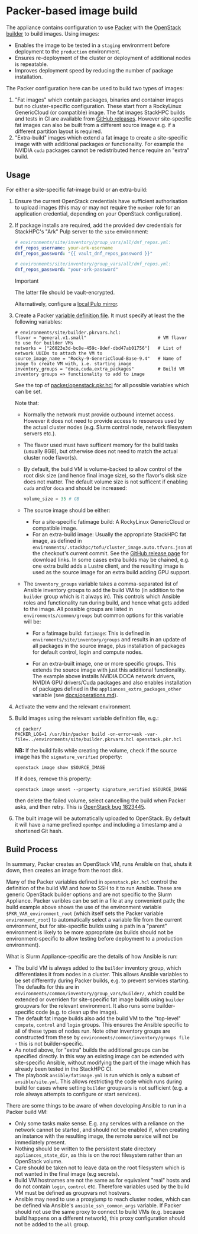 # Packer-based image build

The appliance contains configuration to use [Packer](https://developer.hashicorp.com/packer)
with the [OpenStack builder](https://www.packer.io/plugins/builders/openstack)
to build images. Using images:

- Enables the image to be tested in a `staging` environment before deployment
  to the `production` environment.
- Ensures re-deployment of the cluster or deployment of additional nodes is
  repeatable.
- Improves deployment speed by reducing the number of package installation.

The Packer configuration here can be used to build two types of images:

1. "Fat images" which contain packages, binaries and container images but no
   cluster-specific configuration. These start from a RockyLinux GenericCloud
   (or compatible) image. The fat images StackHPC builds and tests in CI are
   available from [GitHub releases](https://github.com/stackhpc/ansible-slurm-appliance/releases).
   However site-specific fat images can also be built from a different source
   image e.g. if a different partition layout is required.
2. "Extra-build" images which extend a fat image to create a site-specific
   image with with additional packages or functionality. For example the NVIDIA
   `cuda` packages cannot be redistributed hence require an "extra" build.

## Usage

For either a site-specific fat-image build or an extra-build:

1. Ensure the current OpenStack credentials have sufficient authorisation to
   upload images (this may or may not require the `member` role for an
   application credential, depending on your OpenStack configuration).
2. If package installs are required, add the provided dev credentials for
   StackHPC's "Ark" Pulp server to the `site` environment:

   ```yaml
   # environments/site/inventory/group_vars/all/dnf_repos.yml:
   dnf_repos_username: your-ark-username
   dnf_repos_password: "{{ vault_dnf_repos_password }}"
   ```

   ```yaml
   # environments/site/inventory/group_vars/all/dnf_repos.yml:
   dnf_repos_password: "your-ark-password"
   ```

   > [!IMPORTANT]
   > The latter file should be vault-encrypted.

   Alternatively, configure a [local Pulp mirror](experimental/pulp.md).

3. Create a Packer [variable definition file](https://developer.hashicorp.com/packer/docs/templates/hcl_templates/variables#assigning-values-to-input-variables). It must specify at least the
   the following variables:

   ```hcl
   # environments/site/builder.pkrvars.hcl:
   flavor = "general.v1.small"                           # VM flavor to use for builder VMs
   networks = ["26023e3d-bc8e-459c-8def-dbd47ab01756"]   # List of network UUIDs to attach the VM to
   source_image_name = "Rocky-9-GenericCloud-Base-9.4"   # Name of image to create VM with, i.e. starting image
   inventory_groups = "doca,cuda,extra_packages"         # Build VM inventory groups => functionality to add to image
   ```

   See the top of [packer/openstack.pkr.hcl](../packer/openstack.pkr.hcl)
   for all possible variables which can be set.

   Note that:

   - Normally the network must provide outbound internet access. However it
     does not need to provide access to resources used by the actual cluster
     nodes (e.g. Slurm control node, network filesystem servers etc.).
   - The flavor used must have sufficent memory for the build tasks (usually
     8GB), but otherwise does not need to match the actual cluster node
     flavor(s).
   - By default, the build VM is volume-backed to allow control of the root
     disk size (and hence final image size), so the flavor's disk size does not
     matter. The default volume size is not sufficent if enabling `cuda` and/or
     `doca` and should be increased:
     ```terraform
     volume_size = 35 # GB
     ```
   - The source image should be either:
     - For a site-specific fatimage build: A RockyLinux GenericCloud or
       compatible image.
     - For an extra-build image: Usually the appropriate StackHPC fat image,
       as defined in `environments/.stackhpc/tofu/cluster_image.auto.tfvars.json` at the
       checkout's current commit. See the [GitHub release page](https://github.com/stackhpc/ansible-slurm-appliance/releases)
       for download links. In some cases extra builds may be chained, e.g.
       one extra build adds a Lustre client, and the resulting image is used
       as the source image for an extra build adding GPU support.
   - The `inventory_groups` variable takes a comma-separated list of Ansible
     inventory groups to add the build VM to (in addition to the `builder`
     group which is it always in). This controls which Ansible roles and
     functionality run during build, and hence what gets added to the image.
     All possible groups are listed in `environments/common/groups` but common
     options for this variable will be:

     - For a fatimage build: `fatimage`: This is defined in `enviroments/site/inventory/groups`
       and results in an update of all packages in the source image, plus
       installation of packages for default control, login and compute nodes.

     - For an extra-built image, one or more specific groups. This extends the
       source image with just this additional functionality. The example above
       installs NVIDIA DOCA network drivers, NVIDIA GPU drivers/Cuda packages
       and also enables installation of packages defined in the
       `appliances_extra_packages_other` variable (see
       [docs/operations.md](./operations.md#adding-additional-packages)).

4. Activate the venv and the relevant environment.

5. Build images using the relevant variable definition file, e.g.:

   ```shell
   cd packer/
   PACKER_LOG=1 /usr/bin/packer build -on-error=ask -var-file=../environments/site/builder.pkrvars.hcl openstack.pkr.hcl
   ```

   **NB:** If the build fails while creating the volume, check if the source image has the `signature_verified` property:

   ```shell
   openstack image show $SOURCE_IMAGE
   ```

   If it does, remove this property:

   ```shell
   openstack image unset --property signature_verified $SOURCE_IMAGE
   ```

   then delete the failed volume, select cancelling the build when Packer asks,
   and then retry. This is [OpenStack bug 1823445](https://bugs.launchpad.net/cinder/+bug/1823445).

6. The built image will be automatically uploaded to OpenStack. By default it
   will have a name prefixed `openhpc` and including a timestamp and a shortened
   Git hash.

## Build Process

In summary, Packer creates an OpenStack VM, runs Ansible on that, shuts it down, then creates an image from the root disk.

Many of the Packer variables defined in `openstack.pkr.hcl` control the definition of the build VM and how to SSH to it to run Ansible. These are generic OpenStack builder options
and are not specific to the Slurm Appliance. Packer varibles can be set in a file at any convenient path; the build example above
shows the use of the environment variable `$PKR_VAR_environment_root` (which itself sets the Packer variable
`environment_root`) to automatically select a variable file from the current environment, but for site-specific builds
using a path in a "parent" environment is likely to be more appropriate (as builds should not be environment-specific to allow testing before deployment to a production environment).

What is Slurm Appliance-specific are the details of how Ansible is run:

- The build VM is always added to the `builder` inventory group, which differentiates it from nodes in a cluster. This allows
  Ansible variables to be set differently during Packer builds, e.g. to prevent services starting. The defaults for this are in `environments/common/inventory/group_vars/builder/`, which could be extended or overriden for site-specific fat image builds using `builder` groupvars for the relevant environment. It also runs some builder-specific code (e.g. to clean up the image).
- The default fat image builds also add the build VM to the "top-level" `compute`, `control` and `login` groups. This ensures
  the Ansible specific to all of these types of nodes run. Note other inventory groups are constructed from these by `environments/common/inventory/groups file` - this is not builder-specific.
- As noted above, for "extra" builds the additional groups can be specified directly. In this way an existing image can be extended with site-specific Ansible, without modifying the
  part of the image which has already been tested in the StackHPC CI.
- The playbook `ansible/fatimage.yml` is run which is only a subset of `ansible/site.yml`. This allows restricting the code which runs during build for cases where setting `builder`
  groupvars is not sufficient (e.g. a role always attempts to configure or start services).

There are some things to be aware of when developing Ansible to run in a Packer build VM:

- Only some tasks make sense. E.g. any services with a reliance on the network cannot be started, and should not be enabled if, when creating an instance with the resulting image, the remote service will not be immediately present.
- Nothing should be written to the persistent state directory `appliances_state_dir`, as this is on the root filesystem rather than an OpenStack volume.
- Care should be taken not to leave data on the root filesystem which is not wanted in the final image (e.g secrets).
- Build VM hostnames are not the same as for equivalent "real" hosts and do not contain `login`, `control` etc. Therefore variables used by the build VM must be defined as groupvars not hostvars.
- Ansible may need to use a proxyjump to reach cluster nodes, which can be defined via Ansible's `ansible_ssh_common_args` variable. If Packer should not use the same proxy
  to connect to build VMs (e.g. because build happens on a different network), this proxy configuration should not be added to the `all` group.
